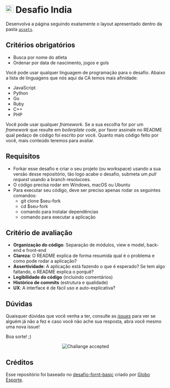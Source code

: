 # <img src="https://avatars1.githubusercontent.com/u/42723118?s=200&v=4" alt="CA" width="24" /> Desafio India

Desenvolva a página seguindo exatamente o layout apresentado dentro da pasta [`assets`](assets).

 ## Critérios obrigatórios
 
 * Busca por nome do atleta
 * Ordenar por data de nascimento, jogos e gols

Você pode usar qualquer linguagem de programação para o desafio. Abaixo a lista de linguagens que nós aqui da CA temos mais afinidade:
- JavaScript
- Python
- Go
- Ruby
- C++
- PHP

Você pode usar qualquer _framework_. Se a sua escolha for por um _framework_ que resulte em _boilerplate code_, por favor assinale no README qual pedaço de código foi escrito por você. Quanto mais código feito por você, mais conteúdo teremos para avaliar.

## Requisitos
- Forkar esse desafio e criar o seu projeto (ou workspace) usando a sua versão desse repositório, tão logo acabe o desafio, submeta um *pull request* usando a branch resolucoes.
- O código precisa rodar em Windows, macOS ou Ubuntu
- Para executar seu código, deve ser preciso apenas rodar os seguintes comandos:
  - git clone $seu-fork
  - cd $seu-fork
  - comando para instalar dependências
  - comando para executar a aplicação



## Critério de avaliação

- **Organização do código**: Separação de módulos, view e model, back-end e front-end
- **Clareza**: O README explica de forma resumida qual é o problema e como pode rodar a aplicação?
- **Assertividade**: A aplicação está fazendo o que é esperado? Se tem algo faltando, o README explica o porquê?
- **Legibilidade do código** (incluindo comentários)
- **Histórico de commits** (estrutura e qualidade)
- **UX**: A interface é de fácil uso e auto-explicativa?

## Dúvidas

Quaisquer dúvidas que você venha a ter, consulte as [_issues_](https://github.com/cybers-athletic/challenge-india/issues) para ver se alguém já não a fez e caso você não ache sua resposta, abra você mesmo uma nova issue!

Boa sorte! ;)

<p align="center">
  <img src="https://github.com/cybers-athletic/challenge-alpha/blob/master/ca.jpg?raw=true" alt="Challange accepted" />
</p>

## Créditos
Esse repositório foi baseado no [desafio-fornt-basic](https://github.com/globoesporte/desafio-fornt-basic) criado por [Globo Esporte](https://github.com/zanaca).

